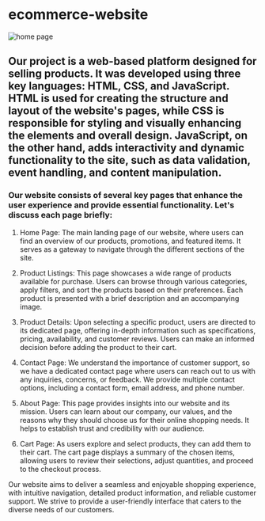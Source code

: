 # ecommerce-website

![home page](https://github.com/salahsaeed19/ecommerce-website/assets/80893300/d189f821-5a53-416a-b85c-e751be31b0e0)

## Our project is a web-based platform designed for selling products. It was developed using three key languages: HTML, CSS, and JavaScript. HTML is used for creating the structure and layout of the website's pages, while CSS is responsible for styling and visually enhancing the elements and overall design. JavaScript, on the other hand, adds interactivity and dynamic functionality to the site, such as data validation, event handling, and content manipulation.

### Our website consists of several key pages that enhance the user experience and provide essential functionality. Let's discuss each page briefly:

1. Home Page: The main landing page of our website, where users can find an overview of our products, promotions, and featured items. It serves as a gateway to navigate through the different sections of the site.

2. Product Listings: This page showcases a wide range of products available for purchase. Users can browse through various categories, apply filters, and sort the products based on their preferences. Each product is presented with a brief description and an accompanying image.

3. Product Details: Upon selecting a specific product, users are directed to its dedicated page, offering in-depth information such as specifications, pricing, availability, and customer reviews. Users can make an informed decision before adding the product to their cart.

4. Contact Page: We understand the importance of customer support, so we have a dedicated contact page where users can reach out to us with any inquiries, concerns, or feedback. We provide multiple contact options, including a contact form, email address, and phone number.

5. About Page: This page provides insights into our website and its mission. Users can learn about our company, our values, and the reasons why they should choose us for their online shopping needs. It helps to establish trust and credibility with our audience.

6. Cart Page: As users explore and select products, they can add them to their cart. The cart page displays a summary of the chosen items, allowing users to review their selections, adjust quantities, and proceed to the checkout process.

Our website aims to deliver a seamless and enjoyable shopping experience, with intuitive navigation, detailed product information, and reliable customer support. We strive to provide a user-friendly interface that caters to the diverse needs of our customers.
